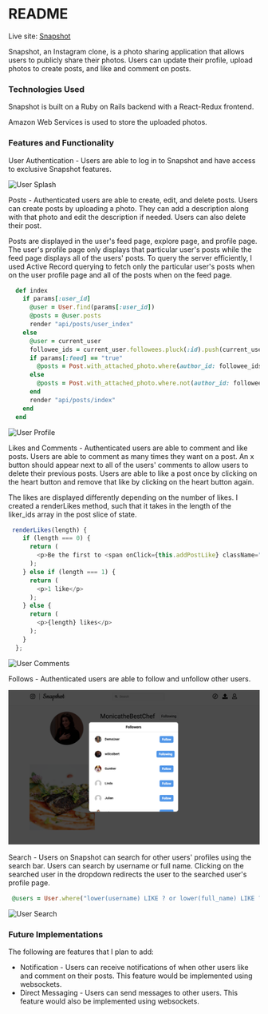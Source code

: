 # README

Live site: [Snapshot](https://snapshot-mc.herokuapp.com/#/)

Snapshot, an Instagram clone, is a photo sharing application that allows users to publicly share their photos. Users can update their profile, upload photos to create posts, and like and comment on posts.

### Technologies Used

Snapshot is built on a Ruby on Rails backend with a React-Redux frontend.

Amazon Web Services is used to store the uploaded photos.

### Features and Functionality

User Authentication - Users are able to log in to Snapshot and have access to exclusive Snapshot features.

![User Splash](https://s3.amazonaws.com/snapshot-app-deve/user_splash_page.png)

Posts - Authenticated users are able to create, edit, and delete posts. Users can create posts by uploading a photo. They can add a description along with that photo and edit the description if needed. Users can also delete their post.

Posts are displayed in the user's feed page, explore page, and profile page. The user's profile page only displays that particular user's posts while the feed page displays all of the users' posts. To query the server efficiently, I used Active Record querying to fetch only the particular user's posts when on the user profile page and all of the posts when on the feed page.

```ruby
  def index
    if params[:user_id]
      @user = User.find(params[:user_id])
      @posts = @user.posts
      render "api/posts/user_index"
    else
      @user = current_user
      followee_ids = current_user.followees.pluck(:id).push(current_user.id)
      if params[:feed] == "true"
        @posts = Post.with_attached_photo.where(author_id: followee_ids).includes(:author).order(id: :desc).limit(params[:limit]).offset(params[:offset])
      else
        @posts = Post.with_attached_photo.where.not(author_id: followee_ids).includes(:author).order(id: :desc).limit(params[:limit]).offset(params[:offset])
      end
      render "api/posts/index"
    end  
  end
```


![User Profile](https://s3.amazonaws.com/snapshot-app-deve/user_profile.png)

Likes and Comments - Authenticated users are able to comment and like posts. Users are able to comment as many times they want on a post. An x button should appear next to all of the users' comments to allow users to delete their previous posts. Users are able to like a post once by clicking on the heart button and remove that like by clicking on the heart button again.

The likes are displayed differently depending on the number of likes. I created a renderLikes method, such that it takes in the length of the liker_ids array in the post slice of state. 

```javascript
 renderLikes(length) {
    if (length === 0) { 
      return (
        <p>Be the first to <span onClick={this.addPostLike} className="post-index-first-like" ><b>like this</b></span ></p>
      );
    } else if (length === 1) {
      return (
        <p>1 like</p>
      );
    } else {
      return (
        <p>{length} likes</p>
      );
    }
  };
```

![User Comments](https://s3.amazonaws.com/snapshot-app-deve/comment_image.png)

Follows - Authenticated users are able to follow and unfollow other users.

![Follows Image](app/assets/images/readme_follows_description.png)


Search - Users on Snapshot can search for other users' profiles using the search bar. Users can search by username or full name. Clicking on the searched user in the dropdown redirects the user to the searched user's profile page.

```ruby
 @users = User.where("lower(username) LIKE ? or lower(full_name) LIKE ?", "%#{params[:query].downcase}%", "%#{params[:query].downcase}%")
```

![User Search](https://s3.amazonaws.com/snapshot-app-deve/user_feed.png)

### Future Implementations

The following are features that I plan to add:

* Notification - Users can receive notifications of when other users like and comment on their posts. This feature would be implemented using websockets.
* Direct Messaging - Users can send messages to other users. This feature would also be implemented using websockets.

